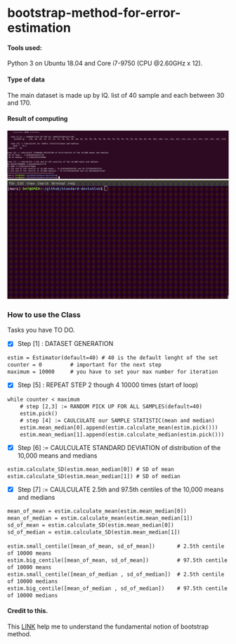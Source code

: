 # bootstrap-method-for-error-estimation
#### Tools used:
Python 3 on Ubuntu 18.04 and Core i7-9750 (CPU @2.60GHz x 12).

#### Type of data
The main dataset is made up by IQ. list of 40 sample and each between 30 and 170.

#### Result of computing
![alt](assets/top.png)
![alt](assets/new.gif)

### How to use the Class
Tasks you have TO DO.
- [x] Step [1] : DATASET GENERATION
```
estim = Estimator(default=40) # 40 is the default lenght of the set
counter = 0         # important for the next step
maximum = 10000     # you have to set your max number for iteration
```
- [x] Step [5] : REPEAT STEP 2 though 4 10000 times (start of loop)
```
while counter < maximum
    # step [2,3] := RANDOM PICK UP FOR ALL SAMPLES(default=40)
    estim.pick()
    # step [4] := CAULCULATE our SAMPLE STATISTIC(mean and median)
    estim.mean_median[0].append(estim.calculate_mean(estim.pick()))
    estim.mean_median[1].append(estim.calculate_median(estim.pick()))
```
- [x] Step [6] := CAULCULATE STANDARD DEVIATION of distribution of the 10,000 means and medians
```
estim.calculate_SD(estim.mean_median[0]) # SD of mean
estim.calculate_SD(estim.mean_median[1]) # SD of median
```
- [x] Step [7] := CAULCULATE 2.5th and 97.5th centiles of the 10,000 means and medians
```
mean_of_mean = estim.calculate_mean(estim.mean_median[0])
mean_of_median = estim.calculate_mean(estim.mean_median[1])
sd_of_mean = estim.calculate_SD(estim.mean_median[0])
sd_of_median = estim.calculate_SD(estim.mean_median[1])

estim.small_centile([mean_of_mean, sd_of_mean])       # 2.5th centile of 10000 means
estim.big_centile([mean_of_mean, sd_of_mean])         # 97.5th centile of 10000 means
estim.small_centile([mean_of_median , sd_of_median])  # 2.5th centile of 10000 medians
estim.big_centile([mean_of_median , sd_of_median])    # 97.5th centile of 10000 medians
```


#### Credit to this.
This [LINK](https://www.dummies.com/education/science/biology/the-bootstrap-method-for-standard-errors-and-confidence-intervals/) help me to understand the fundamental notion of bootstrap method.
